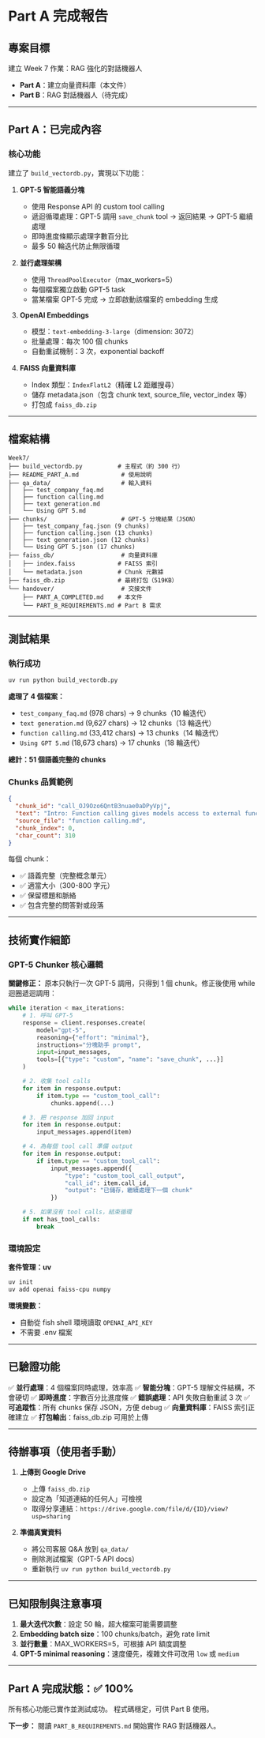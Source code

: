 # Part A 完成報告

## 專案目標

建立 Week 7 作業：RAG 強化的對話機器人
- **Part A**：建立向量資料庫（本文件）
- **Part B**：RAG 對話機器人（待完成）

---

## Part A：已完成內容

### 核心功能

建立了 `build_vectordb.py`，實現以下功能：

1. **GPT-5 智能語義分塊**
   - 使用 Response API 的 custom tool calling
   - 遞迴循環處理：GPT-5 調用 `save_chunk` tool → 返回結果 → GPT-5 繼續處理
   - 即時進度條顯示處理字數百分比
   - 最多 50 輪迭代防止無限循環

2. **並行處理架構**
   - 使用 `ThreadPoolExecutor`（max_workers=5）
   - 每個檔案獨立啟動 GPT-5 task
   - 當某檔案 GPT-5 完成 → 立即啟動該檔案的 embedding 生成

3. **OpenAI Embeddings**
   - 模型：`text-embedding-3-large`（dimension: 3072）
   - 批量處理：每次 100 個 chunks
   - 自動重試機制：3 次，exponential backoff

4. **FAISS 向量資料庫**
   - Index 類型：`IndexFlatL2`（精確 L2 距離搜尋）
   - 儲存 metadata.json（包含 chunk text, source_file, vector_index 等）
   - 打包成 `faiss_db.zip`

---

## 檔案結構

```
Week7/
├── build_vectordb.py          # 主程式（約 300 行）
├── README_PART_A.md            # 使用說明
├── qa_data/                    # 輸入資料
│   ├── test_company_faq.md
│   ├── function calling.md
│   ├── text generation.md
│   └── Using GPT 5.md
├── chunks/                     # GPT-5 分塊結果（JSON）
│   ├── test_company_faq.json (9 chunks)
│   ├── function calling.json (13 chunks)
│   ├── text generation.json (12 chunks)
│   └── Using GPT 5.json (17 chunks)
├── faiss_db/                   # 向量資料庫
│   ├── index.faiss            # FAISS 索引
│   └── metadata.json          # Chunk 元數據
├── faiss_db.zip               # 最終打包（519KB）
└── handover/                   # 交接文件
    ├── PART_A_COMPLETED.md    # 本文件
    └── PART_B_REQUIREMENTS.md # Part B 需求
```

---

## 測試結果

### 執行成功

```bash
uv run python build_vectordb.py
```

**處理了 4 個檔案：**
- `test_company_faq.md` (978 chars) → 9 chunks（10 輪迭代）
- `text generation.md` (9,627 chars) → 12 chunks（13 輪迭代）
- `function calling.md` (33,412 chars) → 13 chunks（14 輪迭代）
- `Using GPT 5.md` (18,673 chars) → 17 chunks（18 輪迭代）

**總計：51 個語義完整的 chunks**

### Chunks 品質範例

```json
{
  "chunk_id": "call_OJ9Ozo6QntB3nuae0aDPyVpj",
  "text": "Intro: Function calling gives models access to external functionality and data...",
  "source_file": "function calling.md",
  "chunk_index": 0,
  "char_count": 310
}
```

每個 chunk：
- ✅ 語義完整（完整概念單元）
- ✅ 適當大小（300-800 字元）
- ✅ 保留標題和脈絡
- ✅ 包含完整的問答對或段落

---

## 技術實作細節

### GPT-5 Chunker 核心邏輯

**關鍵修正：**
原本只執行一次 GPT-5 調用，只得到 1 個 chunk。修正後使用 while 迴圈遞迴調用：

```python
while iteration < max_iterations:
    # 1. 呼叫 GPT-5
    response = client.responses.create(
        model="gpt-5",
        reasoning={"effort": "minimal"},
        instructions="分塊助手 prompt",
        input=input_messages,
        tools=[{"type": "custom", "name": "save_chunk", ...}]
    )

    # 2. 收集 tool calls
    for item in response.output:
        if item.type == "custom_tool_call":
            chunks.append(...)

    # 3. 把 response 加回 input
    for item in response.output:
        input_messages.append(item)

    # 4. 為每個 tool call 準備 output
    for item in response.output:
        if item.type == "custom_tool_call":
            input_messages.append({
                "type": "custom_tool_call_output",
                "call_id": item.call_id,
                "output": "已儲存，繼續處理下一個 chunk"
            })

    # 5. 如果沒有 tool calls，結束循環
    if not has_tool_calls:
        break
```

### 環境設定

**套件管理：uv**
```bash
uv init
uv add openai faiss-cpu numpy
```

**環境變數：**
- 自動從 fish shell 環境讀取 `OPENAI_API_KEY`
- 不需要 .env 檔案

---

## 已驗證功能

✅ **並行處理**：4 個檔案同時處理，效率高
✅ **智能分塊**：GPT-5 理解文件結構，不會硬切
✅ **即時進度**：字數百分比進度條
✅ **錯誤處理**：API 失敗自動重試 3 次
✅ **可追蹤性**：所有 chunks 保存 JSON，方便 debug
✅ **向量資料庫**：FAISS 索引正確建立
✅ **打包輸出**：faiss_db.zip 可用於上傳

---

## 待辦事項（使用者手動）

1. **上傳到 Google Drive**
   - 上傳 `faiss_db.zip`
   - 設定為「知道連結的任何人」可檢視
   - 取得分享連結：`https://drive.google.com/file/d/{ID}/view?usp=sharing`

2. **準備真實資料**
   - 將公司客服 Q&A 放到 `qa_data/`
   - 刪除測試檔案（GPT-5 API docs）
   - 重新執行 `uv run python build_vectordb.py`

---

## 已知限制與注意事項

1. **最大迭代次數**：設定 50 輪，超大檔案可能需要調整
2. **Embedding batch size**：100 chunks/batch，避免 rate limit
3. **並行數量**：MAX_WORKERS=5，可根據 API 額度調整
4. **GPT-5 minimal reasoning**：速度優先，複雜文件可改用 `low` 或 `medium`

---

## Part A 完成狀態：✅ 100%

所有核心功能已實作並測試成功。
程式碼穩定，可供 Part B 使用。

**下一步：** 閱讀 `PART_B_REQUIREMENTS.md` 開始實作 RAG 對話機器人。
